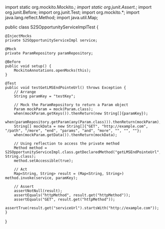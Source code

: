 import static org.mockito.Mockito.*;
import static org.junit.Assert.*;
import org.junit.Before;
import org.junit.Test;
import org.mockito.*;
import java.lang.reflect.Method;
import java.util.Map;

public class S2SOpportunityServiceImplTest {

    @InjectMocks
    private S2SOpportunityServiceImpl service;

    @Mock
    private ParamRepository paramRepository;

    @Before
    public void setup() {
        MockitoAnnotations.openMocks(this);
    }

    @Test
    public void testGetLMSEndPointeUrl() throws Exception {
        // Arrange
        String paramKey = "testKey";

        // Mock the ParamRepository to return a Param object
        Param mockParam = mock(Param.class);
        when(mockParam.getKeys()).thenReturn(new String[]{paramKey});
        when(paramRepository.getParam(any(Param.class))).thenReturn(mockParam);
        String[] mockData = new String[]{"GET", "http://example.com", "/path", "/more", "end", "params", "and", "more", "", "", ""};
        when(mockParam.getData()).thenReturn(mockData);

        // Using reflection to access the private method
        Method method = S2SOpportunityServiceImpl.class.getDeclaredMethod("getLMSEndPointeUrl", String.class);
        method.setAccessible(true);

        // Act
        Map<String, String> result = (Map<String, String>) method.invoke(service, paramKey);

        // Assert
        assertNotNull(result);
        assertEquals("httpMethod", result.get("httpMethod"));
        assertEquals("GET", result.get("httpMethod"));
        assertTrue(result.get("serviceUrl").startsWith("http://example.com"));
    }
}
